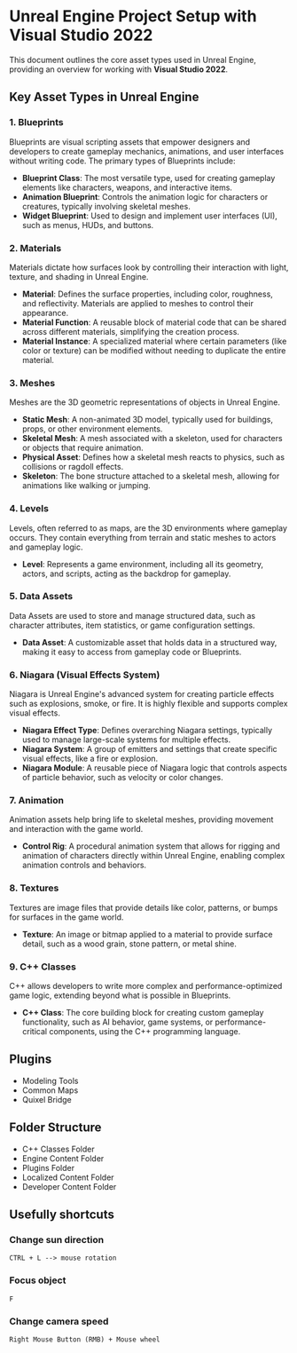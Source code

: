 # Unreal Engine Project Setup with Visual Studio 2022

This document outlines the core asset types used in Unreal Engine, providing an overview for working with **Visual
Studio 2022**.

## Key Asset Types in Unreal Engine

### 1. Blueprints

Blueprints are visual scripting assets that empower designers and developers to create gameplay mechanics, animations,
and user interfaces without writing code. The primary types of Blueprints include:

- **Blueprint Class**: The most versatile type, used for creating gameplay elements like characters, weapons, and
  interactive items.
- **Animation Blueprint**: Controls the animation logic for characters or creatures, typically involving skeletal
  meshes.
- **Widget Blueprint**: Used to design and implement user interfaces (UI), such as menus, HUDs, and buttons.

### 2. Materials

Materials dictate how surfaces look by controlling their interaction with light, texture, and shading in Unreal Engine.

- **Material**: Defines the surface properties, including color, roughness, and reflectivity. Materials are applied to
  meshes to control their appearance.
- **Material Function**: A reusable block of material code that can be shared across different materials, simplifying
  the creation process.
- **Material Instance**: A specialized material where certain parameters (like color or texture) can be modified without
  needing to duplicate the entire material.

### 3. Meshes

Meshes are the 3D geometric representations of objects in Unreal Engine.

- **Static Mesh**: A non-animated 3D model, typically used for buildings, props, or other environment elements.
- **Skeletal Mesh**: A mesh associated with a skeleton, used for characters or objects that require animation.
- **Physical Asset**: Defines how a skeletal mesh reacts to physics, such as collisions or ragdoll effects.
- **Skeleton**: The bone structure attached to a skeletal mesh, allowing for animations like walking or jumping.

### 4. Levels

Levels, often referred to as maps, are the 3D environments where gameplay occurs. They contain everything from terrain
and static meshes to actors and gameplay logic.

- **Level**: Represents a game environment, including all its geometry, actors, and scripts, acting as the backdrop for
  gameplay.

### 5. Data Assets

Data Assets are used to store and manage structured data, such as character attributes, item statistics, or game
configuration settings.

- **Data Asset**: A customizable asset that holds data in a structured way, making it easy to access from gameplay code
  or Blueprints.

### 6. Niagara (Visual Effects System)

Niagara is Unreal Engine's advanced system for creating particle effects such as explosions, smoke, or fire. It is
highly flexible and supports complex visual effects.

- **Niagara Effect Type**: Defines overarching Niagara settings, typically used to manage large-scale systems for
  multiple effects.
- **Niagara System**: A group of emitters and settings that create specific visual effects, like a fire or explosion.
- **Niagara Module**: A reusable piece of Niagara logic that controls aspects of particle behavior, such as velocity or
  color changes.

### 7. Animation

Animation assets help bring life to skeletal meshes, providing movement and interaction with the game world.

- **Control Rig**: A procedural animation system that allows for rigging and animation of characters directly within
  Unreal Engine, enabling complex animation controls and behaviors.

### 8. Textures

Textures are image files that provide details like color, patterns, or bumps for surfaces in the game world.

- **Texture**: An image or bitmap applied to a material to provide surface detail, such as a wood grain, stone pattern,
  or metal shine.

### 9. C++ Classes

C++ allows developers to write more complex and performance-optimized game logic, extending beyond what is possible in
Blueprints.

- **C++ Class**: The core building block for creating custom gameplay functionality, such as AI behavior, game systems,
  or performance-critical components, using the C++ programming language.

## Plugins

- Modeling Tools
- Common Maps
- Quixel Bridge

## Folder Structure

- C++ Classes Folder
- Engine Content Folder
- Plugins Folder
- Localized Content Folder
- Developer Content Folder

## Usefully shortcuts

### Change sun direction

```CTRL + L --> mouse rotation```

### Focus object

```F```

### Change camera speed

```Right Mouse Button (RMB) + Mouse wheel```